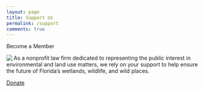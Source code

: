 ```yaml
---
layout: page
title: Support Us
permalink: /support
comments: true
---
```


<div class="row justify-content-between">
<div class="col-md-8 pr-5">
<p>Become a Member</p>
<img align="left" src="assets/images/AdobeStock_406739313.jpeg">

As a nonprofit law firm dedicated to representing the public interest in environmental and land use matters, we rely on your support to help ensure the future of Florida’s wetlands, wildlife, and wild places. 

<a target="_blank" href="https://evergladeslaw.org/donate/" class="btn btn-warning">Donate</a>
</div> 
